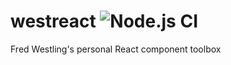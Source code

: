 # westreact ![Node.js CI](https://github.com/fwestling/westreact/workflows/Node.js%20CI/badge.svg)
  Fred Westling's personal React component toolbox 

